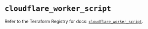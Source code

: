 # `cloudflare_worker_script`

Refer to the Terraform Registry for docs: [`cloudflare_worker_script`](https://registry.terraform.io/providers/cloudflare/cloudflare/4.25.0/docs/resources/worker_script).
